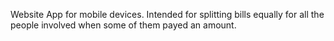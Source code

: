 Website App for mobile devices.
Intended for splitting bills equally for all the people involved when some of them payed an amount.